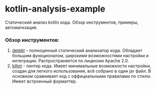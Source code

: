 # kotlin-analysis-example
Статический анализ kotlin кода. Обзор инструментов, примеры, автоматизация.

### Обзор инструментов:
1. [detekt](https://github.com/arturbosch/detekt) - полноценный статический анализатор кода. Обладает большим функционалом, широкими возможностями настройки и интеграции. Распространяется по лицензии Apache 2.0.
2. [ktlint](https://github.com/shyiko/ktlint) - линтер кода. Имеет минимальные возможности настройки, создан для легкого использования, всё собрано в один jar файл. В основном сравнивает код с оффициальными правилами по стилю. Имеет встроенный форматтер.
